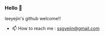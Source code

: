 ### Hello 👋


leeyejin's github welcome!!

- 📫 How to reach me : ssgyejin@gmail.com

<!-- [![Top Langs](https://github-readme-stats.vercel.app/api/top-langs/?username=leeyejin1231&layout=compact&langs_count=8)](https://github.com/anuraghazra/github-readme-stats) -->





